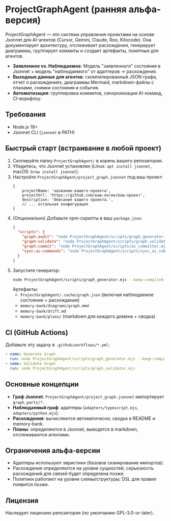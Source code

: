 # ProjectGraphAgent (ранняя альфа-версия)

ProjectGraphAgent — это система управления проектами на основе Jsonnet для AI-агентов (Cursor, Gemini, Claude, Roo, Kilocode). Она документирует архитектуру, отслеживает расхождения, генерирует диаграммы, группирует коммиты и создает артефакты, понятные для агентов.

- **Заявленное vs. Наблюдаемое**: Модель "заявленного" состояния в Jsonnet + модель "наблюдаемого" от адаптеров → расхождения.
- **Выходные данные для агентов**: скомпилированный JSON графа, отчет о расхождениях, диаграммы Mermaid, markdown-файлы с планами, снимки состояния и события.
- **Автоматизация**: группировка коммитов, синхронизация AI-команд, CI-воркфлоу.

## Требования
- Node.js 18+
- Jsonnet CLI (`jsonnet` в PATH)

## Быстрый старт (встраивание в любой проект)
1) Скопируйте папку `ProjectGraphAgent/` в корень вашего репозитория.
2) Убедитесь, что Jsonnet установлен (Linux: `apt install jsonnet`, macOS: `brew install jsonnet`).
3) Настройте `ProjectGraphAgent/project_graph.jsonnet` под ваш проект:
   ```jsonnet
   {
       projectName: 'название-вашего-проекта',
       projectUrl: 'https://github.com/ваш-логин/ваш-проект',
       description: 'Описание вашего проекта.',
       // ... остальная конфигурация
   }
   ```
4) (Опционально) Добавьте npm-скрипты в ваш `package.json`:
   ```json
   {
     "scripts": {
       "graph:audit": "node ProjectGraphAgent/scripts/graph_generator.mjs",
       "graph:validate": "node ProjectGraphAgent/scripts/graph_validator.mjs",
       "graph:commit": "node ProjectGraphAgent/scripts/ai_committer.mjs",
       "sync:ai-commands": "node ProjectGraphAgent/scripts/sync_ai_commands.mjs"
     }
   }
   ```
5) Запустите генератор:
   ```bash
   node ProjectGraphAgent/scripts/graph_generator.mjs --keep-compiled
   ```
   Артефакты:
   - `ProjectGraphAgent/.cache/graph.json` (включая наблюдаемое состояние + расхождения)
   - `memory-bank/diagrams/graph.mmd`
   - `memory-bank/drift.md`
   - `memory-bank/plans/` (markdown для каждого домена + сводка)

## CI (GitHub Actions)
Добавьте эту задачу в `.github/workflows/*.yml`:
```yaml
- name: Generate Graph
  run: node ProjectGraphAgent/scripts/graph_generator.mjs --keep-compiled
- name: Validate Graph
  run: node ProjectGraphAgent/scripts/graph_validator.mjs
```

## Основные концепции
- **Граф Jsonnet**: `ProjectGraphAgent/project_graph.jsonnet` импортирует `graph_parts/*`.
- **Наблюдаемый граф**: адаптеры (`adapters/typescript.mjs`, `adapters/python.mjs`).
- **Расхождения**: вычисляются автоматически; сводка в README и memory-bank.
- **Планы**: определяются в Jsonnet, выводятся в markdown, отслеживаются агентами.

## Ограничения альфа-версии
- Адаптеры используют эвристики (базовое сканирование импортов).
- Расхождения определяются на уровне сущностей; серьезность расхождений для связей будет определена позже.
- Политики работают на уровне схемы/структуры; DSL для правил появится позже.

## Лицензия
Наследует лицензию репозитория (по умолчанию GPL-3.0-or-later).

